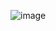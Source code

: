 ![image](https://github.com/heesoo-park/ForCodeKata/assets/80674868/4aff4c93-09ad-4e0f-8104-1c8846778ad6)
